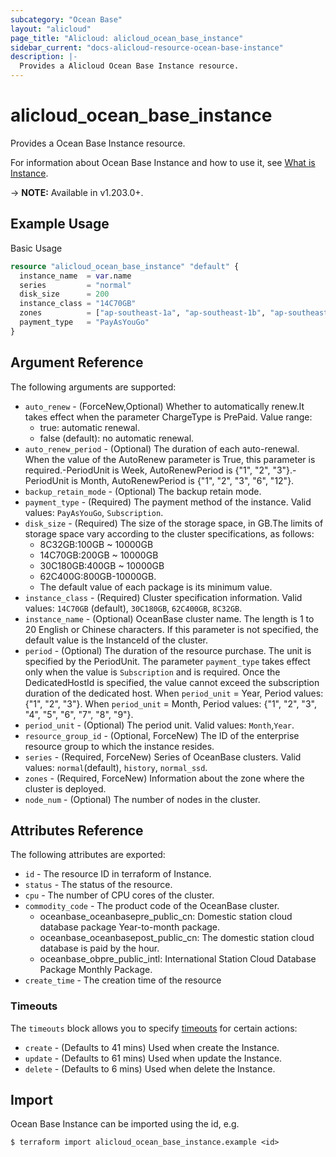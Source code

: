 ```yaml
---
subcategory: "Ocean Base"
layout: "alicloud"
page_title: "Alicloud: alicloud_ocean_base_instance"
sidebar_current: "docs-alicloud-resource-ocean-base-instance"
description: |-
  Provides a Alicloud Ocean Base Instance resource.
---
```


# alicloud\_ocean\_base\_instance

Provides a Ocean Base Instance resource.

For information about Ocean Base Instance and how to use it, see [What is Instance](https://www.alibabacloud.com/help/en/apsaradb-for-oceanbase/latest/what-is-oceanbase-database).

-> **NOTE:** Available in v1.203.0+.

## Example Usage

Basic Usage

```terraform
resource "alicloud_ocean_base_instance" "default" {
  instance_name  = var.name
  series         = "normal"
  disk_size      = 200
  instance_class = "14C70GB"
  zones          = ["ap-southeast-1a", "ap-southeast-1b", "ap-southeast-1c"]
  payment_type   = "PayAsYouGo"
}
```

## Argument Reference

The following arguments are supported:

* `auto_renew` - (ForceNew,Optional) Whether to automatically renew.It takes effect when the parameter ChargeType is PrePaid. Value range:
  - true: automatic renewal.
  - false (default): no automatic renewal.
* `auto_renew_period` - (Optional) The duration of each auto-renewal. When the value of the AutoRenew parameter is True, this parameter is required.-PeriodUnit is Week, AutoRenewPeriod is {"1", "2", "3"}.-PeriodUnit is Month, AutoRenewPeriod is {"1", "2", "3", "6", "12"}.
* `backup_retain_mode` - (Optional) The backup retain mode.
* `payment_type` - (Required) The payment method of the instance. Valid values: `PayAsYouGo`, `Subscription`.
* `disk_size` - (Required) The size of the storage space, in GB.The limits of storage space vary according to the cluster specifications, as follows:
  - 8C32GB:100GB ~ 10000GB
  - 14C70GB:200GB ~ 10000GB
  - 30C180GB:400GB ~ 10000GB
  - 62C400G:800GB-10000GB.
  - The default value of each package is its minimum value.
* `instance_class` - (Required) Cluster specification information. Valid values: `14C70GB` (default), `30C180GB`, `62C400GB`, `8C32GB`.
* `instance_name` - (Optional) OceanBase cluster name. The length is 1 to 20 English or Chinese characters. If this parameter is not specified, the default value is the InstanceId of the cluster.
* `period` - (Optional) The duration of the resource purchase. The unit is specified by the PeriodUnit. The parameter `payment_type` takes effect only when the value is `Subscription` and is required. Once the DedicatedHostId is specified, the value cannot exceed the subscription duration of the dedicated host. When `period_unit` = Year, Period values: {"1", "2", "3"}. When `period_unit` = Month, Period values: {"1", "2", "3", "4", "5", "6", "7", "8", "9"}.
* `period_unit` - (Optional) The period unit. Valid values: `Month`,`Year`.
* `resource_group_id` - (Optional, ForceNew) The ID of the enterprise resource group to which the instance resides.
* `series` - (Required, ForceNew) Series of OceanBase clusters. Valid values: `normal`(default), `history`, `normal_ssd`.
* `zones` - (Required, ForceNew) Information about the zone where the cluster is deployed.
* `node_num` - (Optional) The number of nodes in the cluster.

## Attributes Reference

The following attributes are exported:

* `id` - The resource ID in terraform of Instance.
* `status` - The status of the resource.
* `cpu` - The number of CPU cores of the cluster.
* `commodity_code` - The product code of the OceanBase cluster.
  - oceanbase_oceanbasepre_public_cn: Domestic station cloud database package Year-to-month package.
  - oceanbase_oceanbasepost_public_cn: The domestic station cloud database is paid by the hour.
  - oceanbase_obpre_public_intl: International Station Cloud Database Package Monthly Package.
* `create_time` - The creation time of the resource


### Timeouts

The `timeouts` block allows you to specify [timeouts](https://www.terraform.io/docs/configuration-0-11/resources.html#timeouts) for certain actions:

* `create` - (Defaults to 41 mins) Used when create the Instance.
* `update` - (Defaults to 61 mins) Used when update the Instance.
* `delete` - (Defaults to 6 mins) Used when delete the Instance.

## Import

Ocean Base Instance can be imported using the id, e.g.

```shell
$ terraform import alicloud_ocean_base_instance.example <id>
```